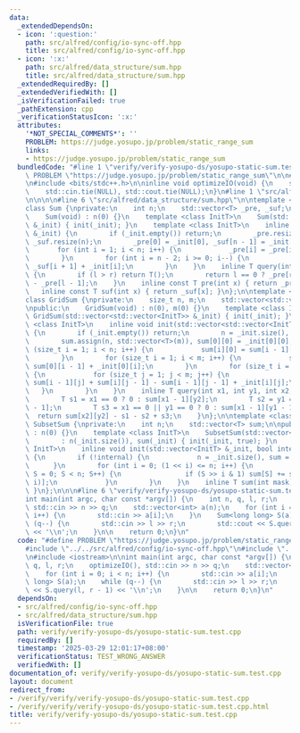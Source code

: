 ```yaml
---
data:
  _extendedDependsOn:
  - icon: ':question:'
    path: src/alfred/config/io-sync-off.hpp
    title: src/alfred/config/io-sync-off.hpp
  - icon: ':x:'
    path: src/alfred/data_structure/sum.hpp
    title: src/alfred/data_structure/sum.hpp
  _extendedRequiredBy: []
  _extendedVerifiedWith: []
  _isVerificationFailed: true
  _pathExtension: cpp
  _verificationStatusIcon: ':x:'
  attributes:
    '*NOT_SPECIAL_COMMENTS*': ''
    PROBLEM: https://judge.yosupo.jp/problem/static_range_sum
    links:
    - https://judge.yosupo.jp/problem/static_range_sum
  bundledCode: "#line 1 \"verify/verify-yosupo-ds/yosupo-static-sum.test.cpp\"\n#define\
    \ PROBLEM \"https://judge.yosupo.jp/problem/static_range_sum\"\n\n#line 1 \"src/alfred/config/io-sync-off.hpp\"\
    \n#include <bits/stdc++.h>\n\ninline void optimizeIO(void) {\n    std::ios::sync_with_stdio(false);\n\
    \    std::cin.tie(NULL), std::cout.tie(NULL);\n}\n#line 1 \"src/alfred/data_structure/sum.hpp\"\
    \n\n\n\n#line 6 \"src/alfred/data_structure/sum.hpp\"\n\ntemplate <class T>\n\
    class Sum {\nprivate:\n    int n;\n    std::vector<T> _pre, _suf;\n\npublic:\n\
    \    Sum(void) : n(0) {}\n    template <class InitT>\n    Sum(std::vector<InitT>\
    \ &_init) { init(_init); }\n    template <class InitT>\n    inline void init(std::vector<InitT>\
    \ &_init) {\n        if (_init.empty()) return;\n        _pre.resize(n = _init.size()),\
    \ _suf.resize(n);\n        _pre[0] = _init[0], _suf[n - 1] = _init[n - 1];\n \
    \       for (int i = 1; i < n; i++) {\n            _pre[i] = _pre[i - 1] + _init[i];\n\
    \        }\n        for (int i = n - 2; i >= 0; i--) {\n            _suf[i] =\
    \ _suf[i + 1] + _init[i];\n        }\n    }\n    inline T query(int l, int r)\
    \ {\n        if (l > r) return T();\n        return l == 0 ? _pre[r] : _pre[r]\
    \ - _pre[l - 1];\n    }\n    inline const T pre(int x) { return _pre[x]; }\n \
    \   inline const T suf(int x) { return _suf[x]; }\n};\n\ntemplate <class T>\n\
    class GridSum {\nprivate:\n    size_t n, m;\n    std::vector<std::vector<T>> sum;\n\
    \npublic:\n    GridSum(void) : n(0), m(0) {}\n    template <class InitT>\n   \
    \ GridSum(std::vector<std::vector<InitT>> &_init) { init(_init); }\n    template\
    \ <class InitT>\n    inline void init(std::vector<std::vector<InitT>> &_init)\
    \ {\n        if (_init.empty()) return;\n        n = _init.size(), m = _init[0].size();\n\
    \        sum.assign(n, std::vector<T>(m)), sum[0][0] = _init[0][0];\n        for\
    \ (size_t i = 1; i < n; i++) {\n            sum[i][0] = sum[i - 1][0] + _init[i][0];\n\
    \        }\n        for (size_t i = 1; i < m; i++) {\n            sum[0][i] =\
    \ sum[0][i - 1] + _init[0][i];\n        }\n        for (size_t i = 1; i < n; i++)\
    \ {\n            for (size_t j = 1; j < m; j++) {\n                sum[i][j] =\
    \ sum[i - 1][j] + sum[i][j - 1] - sum[i - 1][j - 1] + _init[i][j];\n         \
    \   }\n        }\n    }\n    inline T query(int x1, int y1, int x2, int y2) {\n\
    \        T s1 = x1 == 0 ? 0 : sum[x1 - 1][y2];\n        T s2 = y1 == 0 ? 0 : sum[x2][y1\
    \ - 1];\n        T s3 = x1 == 0 || y1 == 0 ? 0 : sum[x1 - 1][y1 - 1];\n      \
    \  return sum[x2][y2] - s1 - s2 + s3;\n    }\n};\n\ntemplate <class T>\nclass\
    \ SubsetSum {\nprivate:\n    int n;\n    std::vector<T> sum;\n\npublic:\n    SubsetSum(void)\
    \ : n(0) {}\n    template <class InitT>\n    SubsetSum(std::vector<InitT> &_init)\n\
    \        : n(_init.size()), sum(_init) { init(_init, true); }\n    template <class\
    \ InitT>\n    inline void init(std::vector<InitT> &_init, bool internal = false)\
    \ {\n        if (!internal) {\n            n = _init.size(), sum = _init;\n  \
    \      }\n        for (int i = 0; (1 << i) <= n; i++) {\n            for (int\
    \ S = 0; S < n; S++) {\n                if (S >> i & 1) sum[S] += sum[S ^ (1 <<\
    \ i)];\n            }\n        }\n    }\n    inline T sum(int mask) { return sum[mask];\
    \ }\n};\n\n\n#line 6 \"verify/verify-yosupo-ds/yosupo-static-sum.test.cpp\"\n\n\
    int main(int argc, char const *argv[]) {\n    int n, q, l, r;\n    optimizeIO(),\
    \ std::cin >> n >> q;\n    std::vector<int> a(n);\n    for (int i = 0; i < n;\
    \ i++) {\n        std::cin >> a[i];\n    }\n    Sum<long long> S(a);\n    while\
    \ (q--) {\n        std::cin >> l >> r;\n        std::cout << S.query(l, r - 1)\
    \ << '\\n';\n    }\n\n    return 0;\n}\n"
  code: "#define PROBLEM \"https://judge.yosupo.jp/problem/static_range_sum\"\n\n\
    #include \"../../src/alfred/config/io-sync-off.hpp\"\n#include \"../../src/alfred/data_structure/sum.hpp\"\
    \n#include <iostream>\n\nint main(int argc, char const *argv[]) {\n    int n,\
    \ q, l, r;\n    optimizeIO(), std::cin >> n >> q;\n    std::vector<int> a(n);\n\
    \    for (int i = 0; i < n; i++) {\n        std::cin >> a[i];\n    }\n    Sum<long\
    \ long> S(a);\n    while (q--) {\n        std::cin >> l >> r;\n        std::cout\
    \ << S.query(l, r - 1) << '\\n';\n    }\n\n    return 0;\n}\n"
  dependsOn:
  - src/alfred/config/io-sync-off.hpp
  - src/alfred/data_structure/sum.hpp
  isVerificationFile: true
  path: verify/verify-yosupo-ds/yosupo-static-sum.test.cpp
  requiredBy: []
  timestamp: '2025-03-29 12:01:17+08:00'
  verificationStatus: TEST_WRONG_ANSWER
  verifiedWith: []
documentation_of: verify/verify-yosupo-ds/yosupo-static-sum.test.cpp
layout: document
redirect_from:
- /verify/verify/verify-yosupo-ds/yosupo-static-sum.test.cpp
- /verify/verify/verify-yosupo-ds/yosupo-static-sum.test.cpp.html
title: verify/verify-yosupo-ds/yosupo-static-sum.test.cpp
---
```

